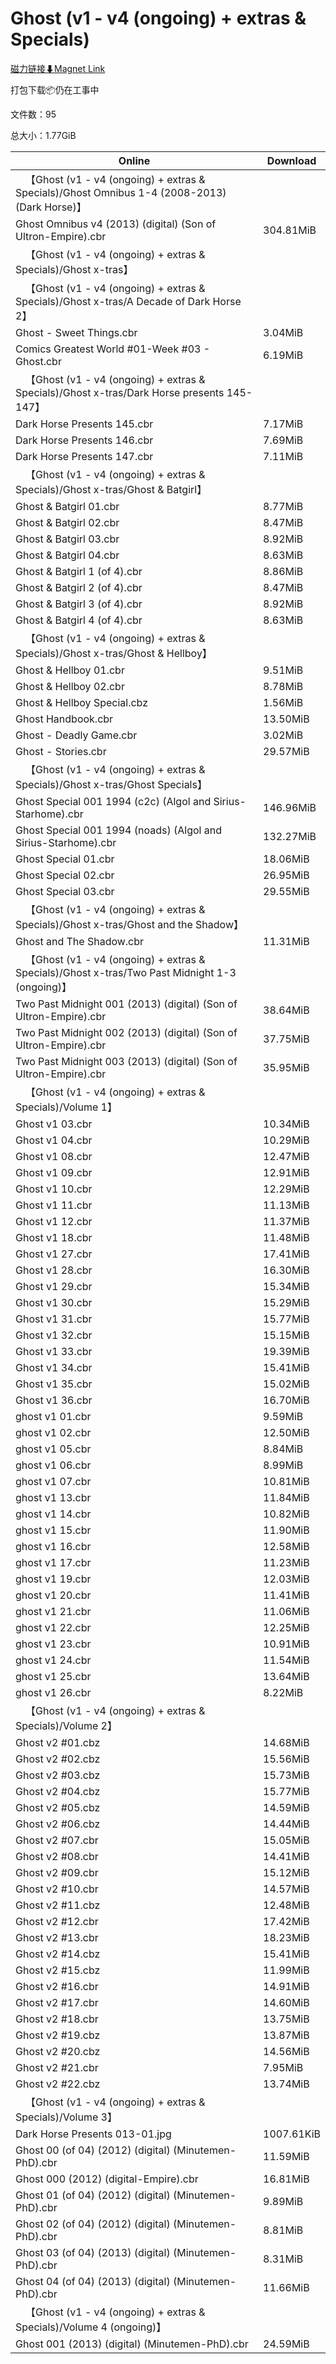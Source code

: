 # Ghost (v1 - v4 (ongoing) + extras & Specials)

[磁力链接⬇Magnet Link](magnet:?xt=urn:btih:8aa9e3d7babcf7941ba638bccc347249da754a87&dn=Ghost%20%28v1%20-%20v4%20%28ongoing%29%20%2B%20extras%20%26%20Specials%29)

打包下载📦仍在工事中

文件数：95

总大小：1.77GiB

Online | Download
--- | ---
&emsp;【Ghost (v1 - v4 (ongoing) + extras & Specials)/Ghost Omnibus 1-4 (2008-2013) (Dark Horse)】 | 
Ghost Omnibus v4 (2013) (digital) (Son of Ultron-Empire).cbr | 304.81MiB
&emsp;【Ghost (v1 - v4 (ongoing) + extras & Specials)/Ghost x-tras】 | 
&emsp;【Ghost (v1 - v4 (ongoing) + extras & Specials)/Ghost x-tras/A Decade of Dark Horse 2】 | 
Ghost - Sweet Things.cbr | 3.04MiB
Comics Greatest World #01-Week #03 - Ghost.cbr | 6.19MiB
&emsp;【Ghost (v1 - v4 (ongoing) + extras & Specials)/Ghost x-tras/Dark Horse presents 145-147】 | 
Dark Horse Presents 145.cbr | 7.17MiB
Dark Horse Presents 146.cbr | 7.69MiB
Dark Horse Presents 147.cbr | 7.11MiB
&emsp;【Ghost (v1 - v4 (ongoing) + extras & Specials)/Ghost x-tras/Ghost & Batgirl】 | 
Ghost & Batgirl 01.cbr | 8.77MiB
Ghost & Batgirl 02.cbr | 8.47MiB
Ghost & Batgirl 03.cbr | 8.92MiB
Ghost & Batgirl 04.cbr | 8.63MiB
Ghost & Batgirl 1 (of 4).cbr | 8.86MiB
Ghost & Batgirl 2 (of 4).cbr | 8.47MiB
Ghost & Batgirl 3 (of 4).cbr | 8.92MiB
Ghost & Batgirl 4 (of 4).cbr | 8.63MiB
&emsp;【Ghost (v1 - v4 (ongoing) + extras & Specials)/Ghost x-tras/Ghost & Hellboy】 | 
Ghost & Hellboy 01.cbr | 9.51MiB
Ghost & Hellboy 02.cbr | 8.78MiB
Ghost & Hellboy Special.cbz | 1.56MiB
Ghost Handbook.cbr | 13.50MiB
Ghost - Deadly Game.cbr | 3.02MiB
Ghost - Stories.cbr | 29.57MiB
&emsp;【Ghost (v1 - v4 (ongoing) + extras & Specials)/Ghost x-tras/Ghost Specials】 | 
Ghost Special 001 1994 (c2c) (Algol and Sirius-Starhome).cbr | 146.96MiB
Ghost Special 001 1994 (noads) (Algol and Sirius-Starhome).cbr | 132.27MiB
Ghost Special 01.cbr | 18.06MiB
Ghost Special 02.cbr | 26.95MiB
Ghost Special 03.cbr | 29.55MiB
&emsp;【Ghost (v1 - v4 (ongoing) + extras & Specials)/Ghost x-tras/Ghost and the Shadow】 | 
Ghost and The Shadow.cbr | 11.31MiB
&emsp;【Ghost (v1 - v4 (ongoing) + extras & Specials)/Ghost x-tras/Two Past Midnight 1-3 (ongoing)】 | 
Two Past Midnight 001 (2013) (digital) (Son of Ultron-Empire).cbr | 38.64MiB
Two Past Midnight 002 (2013) (digital) (Son of Ultron-Empire).cbr | 37.75MiB
Two Past Midnight 003 (2013) (digital) (Son of Ultron-Empire).cbr | 35.95MiB
&emsp;【Ghost (v1 - v4 (ongoing) + extras & Specials)/Volume 1】 | 
Ghost v1 03.cbr | 10.34MiB
Ghost v1 04.cbr | 10.29MiB
Ghost v1 08.cbr | 12.47MiB
Ghost v1 09.cbr | 12.91MiB
Ghost v1 10.cbr | 12.29MiB
Ghost v1 11.cbr | 11.13MiB
Ghost v1 12.cbr | 11.37MiB
Ghost v1 18.cbr | 11.48MiB
Ghost v1 27.cbr | 17.41MiB
Ghost v1 28.cbr | 16.30MiB
Ghost v1 29.cbr | 15.34MiB
Ghost v1 30.cbr | 15.29MiB
Ghost v1 31.cbr | 15.77MiB
Ghost v1 32.cbr | 15.15MiB
Ghost v1 33.cbr | 19.39MiB
Ghost v1 34.cbr | 15.41MiB
Ghost v1 35.cbr | 15.02MiB
Ghost v1 36.cbr | 16.70MiB
ghost v1 01.cbr | 9.59MiB
ghost v1 02.cbr | 12.50MiB
ghost v1 05.cbr | 8.84MiB
ghost v1 06.cbr | 8.99MiB
ghost v1 07.cbr | 10.81MiB
ghost v1 13.cbr | 11.84MiB
ghost v1 14.cbr | 10.82MiB
ghost v1 15.cbr | 11.90MiB
ghost v1 16.cbr | 12.58MiB
ghost v1 17.cbr | 11.23MiB
ghost v1 19.cbr | 12.03MiB
ghost v1 20.cbr | 11.41MiB
ghost v1 21.cbr | 11.06MiB
ghost v1 22.cbr | 12.25MiB
ghost v1 23.cbr | 10.91MiB
ghost v1 24.cbr | 11.54MiB
ghost v1 25.cbr | 13.64MiB
ghost v1 26.cbr | 8.22MiB
&emsp;【Ghost (v1 - v4 (ongoing) + extras & Specials)/Volume 2】 | 
Ghost v2 #01.cbz | 14.68MiB
Ghost v2 #02.cbz | 15.56MiB
Ghost v2 #03.cbz | 15.73MiB
Ghost v2 #04.cbz | 15.77MiB
Ghost v2 #05.cbz | 14.59MiB
Ghost v2 #06.cbz | 14.44MiB
Ghost v2 #07.cbr | 15.05MiB
Ghost v2 #08.cbr | 14.41MiB
Ghost v2 #09.cbr | 15.12MiB
Ghost v2 #10.cbr | 14.57MiB
Ghost v2 #11.cbz | 12.48MiB
Ghost v2 #12.cbr | 17.42MiB
Ghost v2 #13.cbr | 18.23MiB
Ghost v2 #14.cbz | 15.41MiB
Ghost v2 #15.cbz | 11.99MiB
Ghost v2 #16.cbr | 14.91MiB
Ghost v2 #17.cbr | 14.60MiB
Ghost v2 #18.cbr | 13.75MiB
Ghost v2 #19.cbz | 13.87MiB
Ghost v2 #20.cbz | 14.56MiB
Ghost v2 #21.cbr | 7.95MiB
Ghost v2 #22.cbz | 13.74MiB
&emsp;【Ghost (v1 - v4 (ongoing) + extras & Specials)/Volume 3】 | 
Dark Horse Presents 013-01.jpg | 1007.61KiB
Ghost 00 (of 04) (2012) (digital) (Minutemen-PhD).cbr | 11.59MiB
Ghost 000 (2012) (digital-Empire).cbr | 16.81MiB
Ghost 01 (of 04) (2012) (digital) (Minutemen-PhD).cbr | 9.89MiB
Ghost 02 (of 04) (2012) (digital) (Minutemen-PhD).cbr | 8.81MiB
Ghost 03 (of 04) (2013) (digital) (Minutemen-PhD).cbr | 8.31MiB
Ghost 04 (of 04) (2013) (digital) (Minutemen-PhD).cbr | 11.66MiB
&emsp;【Ghost (v1 - v4 (ongoing) + extras & Specials)/Volume 4 (ongoing)】 | 
Ghost 001 (2013) (digital) (Minutemen-PhD).cbr | 24.59MiB